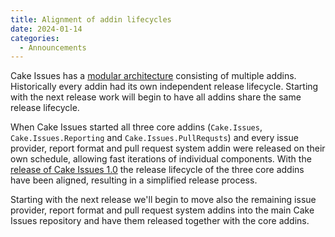 ```yaml
---
title: Alignment of addin lifecycles
date: 2024-01-14
categories:
  - Announcements
---
```


Cake Issues has a [modular architecture] consisting of multiple addins.
Historically every addin had its own independent release lifecycle.
Starting with the next release work will begin to have all addins share the same release lifecycle.

<!-- more -->

When Cake Issues started all three core addins (`Cake.Issues`, `Cake.Issues.Reporting` and `Cake.Issues.PullRequsts`)
and every issue provider, report format and pull request system addin were released on their own schedule,
allowing fast iterations of individual components.
With the [release of Cake Issues 1.0](2021-07-28-cake-issues-v1.0.0-released.md#simplified-release-process) the
release lifecycle of the three core addins have been aligned, resulting in a simplified release process.

Starting with the next release we'll begin to move also the remaining issue provider, report format and
pull request system addins into the main Cake Issues repository and have them released together with the core addins.

[modular architecture]: ../../documentation/how-cake-issues-works/index.md
